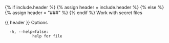 {% if include.header %}
{% assign header = include.header %}
{% else %}
{% assign header = "###" %}
{% endif %}
Work with secret files

{{ header }} Options

```shell
  -h, --help=false:
            help for file
```

